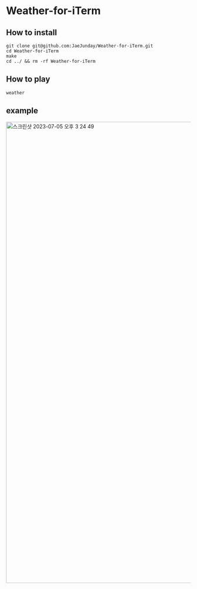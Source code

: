 # Weather-for-iTerm
## How to install
``` shell
git clone git@github.com:JaeJunday/Weather-for-iTerm.git
cd Weather-for-iTerm
make
cd ../ && rm -rf Weather-for-iTerm
```
## How to play
``` shell
weather
```
## example
<img width="1258" alt="스크린샷 2023-07-05 오후 3 24 49" src="https://github.com/JaeJunday/Weather-for-iTerm/assets/109643814/9ae17599-735b-43a3-be6c-9f27331611d8">
